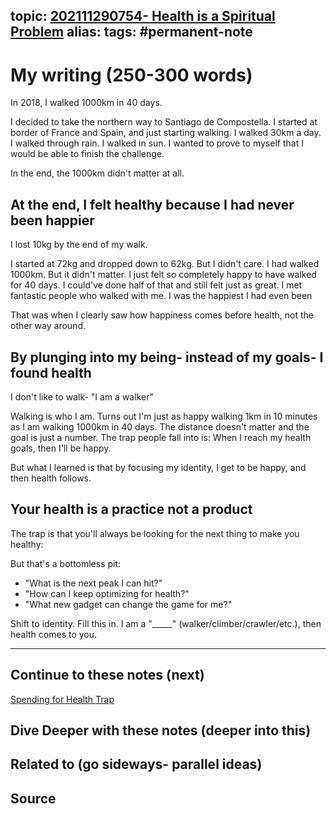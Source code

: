 topic: [202111290754- Health is a Spiritual Problem](.md)
alias: 
tags: #permanent-note
---

# My writing (250-300 words)

In 2018, I walked 1000km in 40 days.

I decided to take the northern way to Santiago de Compostella. I started at border of France and Spain, and just starting walking. I walked 30km a day. I walked through rain. I walked in sun. I wanted to prove to myself that I would be able to finish the challenge. 

In the end, the 1000km didn't matter at all.

## At the end, I felt healthy because I had never been happier

I lost 10kg by the end of my walk.

I started at 72kg and dropped down to 62kg. But I didn't care. I had walked 1000km. But it didn't matter. I just felt so completely happy to have walked for 40 days. I could've done half of that and still felt just as great. I met fantastic people who walked with me. I was the happiest I had even been

That was when I clearly saw how happiness comes before health, not the other way around.

## By plunging into my being- instead of my goals- I found health

I don't like to walk- "I am a walker"

Walking is who I am. Turns out I'm just as happy walking 1km in 10 minutes as I am walking 1000km in 40 days. The distance doesn't matter and the goal is just a number. The trap people fall into is: When I reach my health goals, then I'll be happy.

But what I learned is that by focusing my identity, I get to be happy, and then health follows.

## Your health is a practice not a product

The trap is that you'll always be looking for the next thing to make you healthy:

But that's a bottomless pit:

- "What is the next peak I can hit?"
- "How can I keep optimizing for health?"
- "What new gadget can change the game for me?"

Shift to identity. Fill this in. I am a "_____" (walker/climber/crawler/etc.), then health comes to you.

---
## Continue to these notes (next)
[Spending for Health Trap](Spending%20for%20Health%20Trap.md)
		
## Dive Deeper with these notes (deeper into this)
		
## Related to (go sideways- parallel ideas)
	
## Source